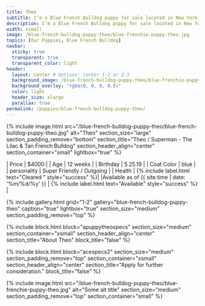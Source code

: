 ```yaml
---
title: Theo
subtitle: I’m a Blue French Bulldog puppy for sale located in New York City. And not just a regular lilac, lilac with tan points, which makes me **really rare**.
description: I’m a Blue French Bulldog puppy for sale located in New York City. And not just a regular lilac, lilac with tan points, which makes me **really rare**.
width: xsmall
image: /blue-french-bulldog-puppy-theo/blue-frenchie-puppy-theo.jpg
topics: [Our Puppies, Blue French Bulldog]
navbar:
  sticky: true
  transparent: true
  transparent_color: light
header:
  layout: center # Options: center 1-2 or 2-3
  background_image: /blue-french-bulldog-puppy-theo/blue-frenchie-puppy-theo.jpg
  background_overlay: "rgba(0, 0, 0, 0.5)"
  color: light
  header_size: xlarge
  parallax: true
permalink: /puppies/blue-french-bulldog-puppy-theo/
---
```


{% include image.html 
	src="/blue-french-bulldog-puppy-theo/blue-french-bulldog-puppy-theo.jpg"
  alt="Theo"
  section_size="large"
  section_padding_remove="bottom"
  section_title="Theo / Superman - The Lilac & Tan French Bulldog"
  section_header_align="center"
  section_container="small"
  lightbox="true"
%}


| Price | $4000:|
| Age     | 12 weeks  |
| Birthday     | 5.25.19   |
| Coat Color     | blue   |
| personality     | Super Friendly / Outgoing  |
| Health     |  {% include label.html text="Cleared " style="success" %}|
|Available as of {{ site.time | date: '%m/%d/%y' }}  | {% include label.html text="Available" style="success" %} |

{% include gallery.html 
	grid="1-2"
	gallery="blue-french-bulldog-puppy-theo"
	caption="true"
	lightbox="true"
  section_size="medium"
  section_padding_remove="top"
%}

{% include block.html 
  block="apuppytheospecs"
  section_size="medium"
  section_container="xsmall"
  section_header_align="center"
  section_title="About Theo"
  block_title="false"
%}


{% include block.html 
  block="acespecs2"
  section_size="medium"
  section_padding_remove="top"
  section_container="xsmall"
  section_header_align="center"
  section_title="Apply for further consideration."
  block_title="false"
%}

{% include image.html 
	src="/blue-french-bulldog-puppy-theo/blue-frenchie-puppy-theo.jpg"
  alt="Some alt title"
  section_size="medium"
  section_padding_remove="top"
  section_container="small"
%}